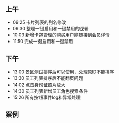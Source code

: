 ## 上午
* 09:25 卡片列表的列名修改
* 09:30 整理一键启用和一键禁用的逻辑
* 10:03 新增卡包管理的购买用户能链接到会员详情
* 11:50 完成一键启用和一键禁用
## 下午
* 13:00 景区测试排序后可以使用，处理原ID不能排序
* 13:30 员工列表排序后不能翻页问题
* 14:02 点击身份证照片放大
* 14:30 员工列表新增员工角色搜索条件
* 15:26 所有按钮事件log和异常处理
## 案例
